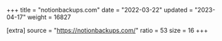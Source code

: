 +++
title = "notionbackups.com"
date = "2022-03-22"
updated = "2023-04-17"
weight = 16827

[extra]
source = "https://notionbackups.com/"
ratio = 53
size = 16
+++
